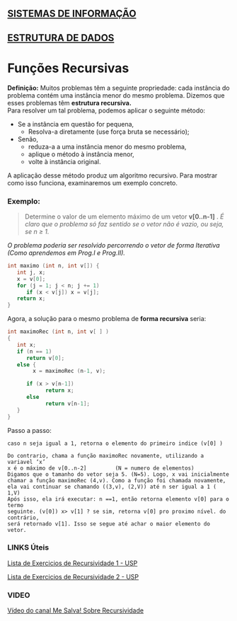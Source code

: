 ## [SISTEMAS DE INFORMAÇÃO](https://boechat.github.io/estudo-si)
## [ESTRUTURA DE DADOS](https://boechat.github.io/estudo-si/estudo-estrutura)

# Funções Recursivas

**Definição:**  Muitos problemas têm a seguinte propriedade: cada instância do problema contém uma instância menor do mesmo problema. Dizemos que esses problemas têm **estrutura recursiva.**  
Para resolver um tal problema, podemos aplicar o seguinte método:

- Se a instância em questão for pequena, 
  - Resolva-a diretamente (use força bruta se necessário);
- Senão,
  - reduza-a a uma instância menor do mesmo problema,
  - aplique o método à instância menor,
  - volte à instância original.

A aplicação desse método produz um algoritmo recursivo. Para mostrar como isso funciona, examinaremos um exemplo concreto.

### Exemplo:
> Determine o valor de um elemento máximo de um vetor  **v[0..n-1]** . 
*É claro que o problema só faz sentido se o vetor não é vazio, ou seja, se n ≥ 1.*

*O problema poderia ser resolvido percorrendo o vetor de forma Iterativa (Como aprendemos em Prog.I e Prog.II).*

```c
int maximo (int n, int v[]) { 				
   int j, x;
   x = v[0];
   for (j = 1; j < n; j += 1)
      if (x < v[j]) x = v[j];
   return x;
}
```
Agora, a solução para o mesmo problema de **forma recursiva** seria:

```c
int maximoRec (int n, int v[ ] )
{  
   int x;
   if (n == 1)			    
      return v[0];
   else {				      
      	x = maximoRec (n-1, v);                  

      if (x > v[n-1])                                     
         	return x;			     
      else                                              
         	return v[n-1];                           
   }				
}  
```
Passo a passo:
```
caso n seja igual a 1, retorna o elemento do primeiro indice (v[0] ) 

Do contrario, chama a função maximoRec novamente, utilizando a variavel ‘x’ 
x é o máximo de v[0..n-2]         (N = numero de elementos)
Digamos que o tamanho do vetor seja 5. (N=5). Logo, x vai inicialmente
chamar a função maximoRec (4,v). Como a função foi chamada novamente,
ela vai continuar se chamando ((3,v), (2,V)) até n ser igual a 1 ( 1,V)
Após isso, ela irá executar: n ==1, então retorna elemento v[0] para o termo
seguinte. (v[0]) x> v[1] ? se sim, retorna v[0] pro proximo nível. do contrário,
será retornado v[1]. Isso se segue até achar o maior elemento do vetor.
```
### LINKS Úteis

[Lista de Exercicios de Recursividade 1 - USP](http://www.ime.usp.br/~pf/algoritmos/aulas/recu.html)

[Lista de Exercicios de Recursividade 2 - USP](http://wiki.icmc.usp.br/images/d/d0/Icc2_lista2.pdf)
### VIDEO
[Vídeo do canal Me Salva! Sobre Recursividade](https://www.youtube.com/watch?v=kS_VJYWeqIQ)
